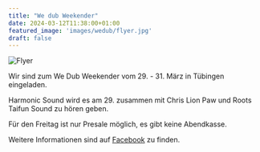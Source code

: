 ```yaml
---
title: "We dub Weekender"
date: 2024-03-12T11:38:00+01:00
featured_image: 'images/wedub/flyer.jpg'
draft: false
---
```

![Flyer](/images/wedub/flyer.jpg)

Wir sind zum We Dub Weekender vom 29. - 31. März in Tübingen eingeladen.

Harmonic Sound wird es am 29. zusammen mit Chris Lion Paw und Roots Taifun Sound zu hören geben.

Für den Freitag ist nur Presale möglich, es gibt keine Abendkasse.

Weitere Informationen sind auf [Facebook](https://www.facebook.com/events/738288461779956) zu finden.

